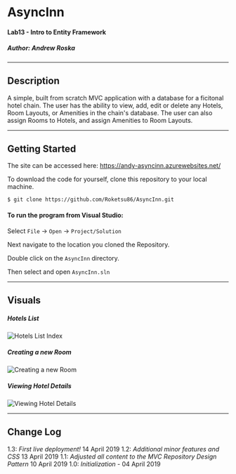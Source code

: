 # AsyncInn
#### Lab13 - Intro to Entity Framework
##### *Author: Andrew Roska*

------------------------------

## Description
A simple, built from scratch MVC application with a database for a ficitonal hotel chain.  The user has the ability to view, add, edit or delete any Hotels, Room Layouts, or Amenities in the chain's database.  The user can also assign Rooms to Hotels, and assign Amenities to Room Layouts.

------------------------------

## Getting Started
The site can be accessed here: https://andy-asyncinn.azurewebsites.net/

To download the code for yourself, clone this repository to your local machine.
```
$ git clone https://github.com/Roketsu86/AsyncInn.git
```
#### To run the program from Visual Studio:
Select ```File``` -> ```Open``` -> ```Project/Solution```

Next navigate to the location you cloned the Repository.

Double click on the ```AsyncInn``` directory.

Then select and open ```AsyncInn.sln```

------------------------------

## Visuals

##### Hotels List
![Hotels List Index](https://github.com/Roketsu86/AsyncInn/blob/master/Assets/AllHotels.jpg)
##### Creating a new Room
![Creating a new Room](https://github.com/Roketsu86/AsyncInn/blob/master/Assets/CreateRoom.jpg)
##### Viewing Hotel Details
![Viewing Hotel Details](https://github.com/Roketsu86/AsyncInn/blob/master/Assets/HotelDetails.jpg)

------------------------------

## Change Log
1.3: *First live deployment!* 14 April 2019
1.2: *Additional minor features and CSS* 13 April 2019
1.1: *Adjusted all content to the MVC Repository Design Pattern* 10 April 2019
1.0: *Initialization* - 04 April 2019
